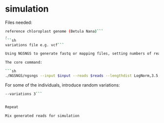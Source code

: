 # simulation

Files needed: 
```sh
reference chloroplast genome (Betula Nana)```
,
```sh
variations file e.g. vcf```

Using NGSNGS to generate fastq or mapping files, setting numbers of reads 3000~12000 for each round. Each round represents the reads from one individual, then we mix the reads of rounds together, to indicate there are 10 individuals in the simulating sample.

The core command:

```sh
./NGSNGS/ngsngs --input $input --reads $reads --lengthdist LogNorm,3.5,0.35 --lowerlimit 30 -circ -vcf Betula_old.q25.vcf.gz -id 0 -seq SE --qualityscore 30 --format fq --output $output
```
For some of the individuals, introduce random variations:
```sh
--variations 3```


Repeat

Mix generated reads for simulation
